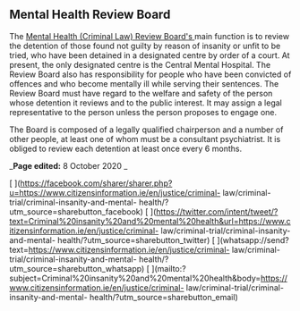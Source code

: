 ##  Mental Health Review Board

The [ Mental Health (Criminal Law) Review Board's
](http://www.mhclrb.ie/index.php) main function is to review the detention of
those found not guilty by reason of insanity or unfit to be tried, who have
been detained in a designated centre by order of a court. At present, the only
designated centre is the Central Mental Hospital. The Review Board also has
responsibility for people who have been convicted of offences and who become
mentally ill while serving their sentences. The Review Board must have regard
to the welfare and safety of the person whose detention it reviews and to the
public interest. It may assign a legal representative to the person unless the
person proposes to engage one.

The Board is composed of a legally qualified chairperson and a number of other
people, at least one of whom must be a consultant psychiatrist. It is obliged
to review each detention at least once every 6 months.

_**Page edited:** 8 October 2020 _

[
](https://facebook.com/sharer/sharer.php?u=https://www.citizensinformation.ie/en/justice/criminal-
law/criminal-trial/criminal-insanity-and-mental-
health/?utm_source=sharebutton_facebook) [
](https://twitter.com/intent/tweet/?text=Criminal%20insanity%20and%20mental%20health&url=https://www.citizensinformation.ie/en/justice/criminal-
law/criminal-trial/criminal-insanity-and-mental-
health/?utm_source=sharebutton_twitter) [
](whatsapp://send?text=https://www.citizensinformation.ie/en/justice/criminal-
law/criminal-trial/criminal-insanity-and-mental-
health/?utm_source=sharebutton_whatsapp) [
](mailto:?subject=Criminal%20insanity%20and%20mental%20health&body=https://www.citizensinformation.ie/en/justice/criminal-
law/criminal-trial/criminal-insanity-and-mental-
health/?utm_source=sharebutton_email) [ ](javascript:void\(0\))
